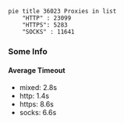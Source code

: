 
```mermaid
pie title 36023 Proxies in list
    "HTTP" : 23099
    "HTTPS": 5283
    "SOCKS" : 11641
```

### Some Info
#### Average Timeout

- mixed: 2.8s
- http: 1.4s
- https: 8.6s
- socks: 6.6s